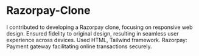 # Razorpay-Clone
I contributed to developing a Razorpay clone, focusing on responsive web design. Ensured fidelity to original design, resulting in seamless user experience across devices. Used HTML, Tailwind framework. Razorpay: Payment gateway facilitating online transactions securely.
